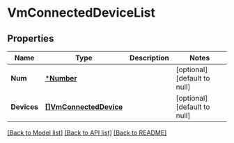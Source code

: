 # VmConnectedDeviceList

## Properties
Name | Type | Description | Notes
------------ | ------------- | ------------- | -------------
**Num** | [***Number**](Number.md) |  | [optional] [default to null]
**Devices** | [**[]VmConnectedDevice**](VMConnectedDevice.md) |  | [optional] [default to null]

[[Back to Model list]](../README.md#documentation-for-models) [[Back to API list]](../README.md#documentation-for-api-endpoints) [[Back to README]](../README.md)


